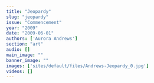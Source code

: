```yaml
---
title: "Jeopardy"
slug: "jeopardy"
issue: "Commencement"
year: "2009"
date: "2009-06-01"
authors: ['Aurora Andrews']
section: "art"
audio: []
main_image: ""
banner_image: ""
images: ['sites/default/files/Andrews-Jeopardy_0.jpg']
videos: []
---
```

